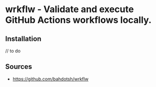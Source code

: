 # wrkflw - Validate and execute GitHub Actions workflows locally.

## Installation

// to do

## Sources

- https://github.com/bahdotsh/wrkflw
